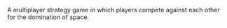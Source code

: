A multiplayer strategy game in which players compete against each other for the domination of space.